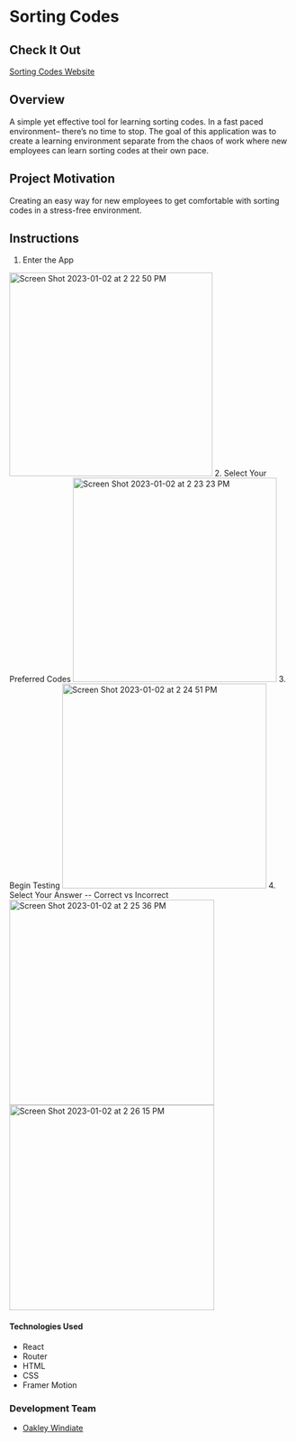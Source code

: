 # Sorting Codes

## Check It Out
[Sorting Codes Website](https://sorting-codes.netlify.app/home) 

## Overview

A simple yet effective tool for learning sorting codes. In a fast paced environment– there’s no time to stop. The goal of this application was to create a learning environment separate from the chaos of work where new employees can learn sorting codes at their own pace.


## Project Motivation

Creating an easy way for new employees to get comfortable with sorting codes in a stress-free environment.

## Instructions

1. Enter the App
<img width="361" alt="Screen Shot 2023-01-02 at 2 22 50 PM" src="https://user-images.githubusercontent.com/93341234/210278842-9d2cf99f-6b7d-439d-852c-0e68c3fb0de9.png">
2. Select Your Preferred Codes 
<img width="362" alt="Screen Shot 2023-01-02 at 2 23 23 PM" src="https://user-images.githubusercontent.com/93341234/210278867-b21ed45f-ba6b-4de9-9bc0-6cafa89c0140.png">
3. Begin Testing
<img width="363" alt="Screen Shot 2023-01-02 at 2 24 51 PM" src="https://user-images.githubusercontent.com/93341234/210278944-c613d45a-7b2c-4293-8877-b9eafbf6047b.png">
4. Select Your Answer -- Correct vs Incorrect
<img width="364" alt="Screen Shot 2023-01-02 at 2 25 36 PM" src="https://user-images.githubusercontent.com/93341234/210278975-6b90d8b8-731a-4b1e-9763-b49d6c10feba.png">
<img width="364" alt="Screen Shot 2023-01-02 at 2 26 15 PM" src="https://user-images.githubusercontent.com/93341234/210279015-ce1ca5ea-f98d-4b13-aecd-121b3369a281.png">


#### Technologies Used

* React
* Router
* HTML
* CSS
* Framer Motion

### Development Team

* [Oakley Windiate](https://github.com/oakleywindiate)
